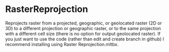 # RasterReprojection
Reprojects raster from a projected, geographic, or geolocated raster (2D or 3D) to a different projection or geographic raster, or to the same projection with a different cell size (there is no option for output geolocated raster). If you just want to use the code (rather than edit and create branch in github) I recommend installing using Raster Reprojection.mltbx.
